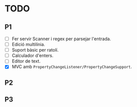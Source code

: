 # TODO
## P1
- [ ] Fer servir Scanner i regex per parsejar l'entrada.
- [ ] Edició multilínia.
- [ ] Suport bàsic per ratolí.
- [ ] Calculador d'enters.
- [ ] Editor de text.
- [x] MVC amb `PropertyChangeListener/PropertyChangeSupport`.

## P2

## P3
